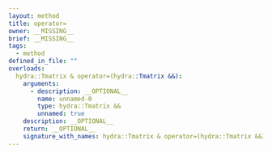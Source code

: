 ```yaml
---
layout: method
title: operator=
owner: __MISSING__
brief: __MISSING__
tags:
  - method
defined_in_file: ""
overloads:
  hydra::Tmatrix & operator=(hydra::Tmatrix &&):
    arguments:
      - description: __OPTIONAL__
        name: unnamed-0
        type: hydra::Tmatrix &&
        unnamed: true
    description: __OPTIONAL__
    return: __OPTIONAL__
    signature_with_names: hydra::Tmatrix & operator=(hydra::Tmatrix &&)
---
```

